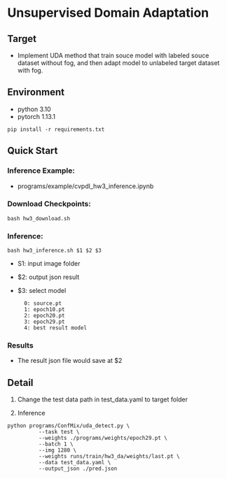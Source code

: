 # Unsupervised Domain Adaptation
## Target
- Implement UDA method that train souce model with labeled souce dataset without fog, and then adapt model to unlabeled target dataset with fog.

## Environment 
- python 3.10
- pytorch 1.13.1
```
pip install -r requirements.txt
```

## Quick Start

### Inference Example: 
- programs/example/cvpdl_hw3_inference.ipynb 
### Download Checkpoints:
```
bash hw3_download.sh
```
### Inference:
```
bash hw3_inference.sh $1 $2 $3
```
- S1: input image folder
- $2: output json result
- $3: select model 

        0: source.pt
        1: epoch10.pt
        2: epoch20.pt
        3: epoch29.pt
        4: best result model
### Results
- The result json file would save at $2

## Detail

1. Change the test data path in test_data.yaml to target folder

2. Inference
```
python programs/ConfMix/uda_detect.py \
          --task test \
          --weights ./programs/weights/epoch29.pt \
          --batch 1 \
          --img 1280 \
          --weights runs/train/hw3_da/weights/last.pt \
          --data test_data.yaml \
          --output_json ./pred.json
```
